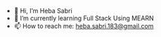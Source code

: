 - 👋 Hi, I’m Heba Sabri
- 🌱 I’m currently learning Full Stack Using MEARN
- 📫 How to reach me: heba.sabri.183@gmail.com

<!--

- 🔭 I’m currently working on ...
- 👀 I’m interested in ...
- 👯 I’m looking to collaborate on ...
- 🤔 I’m looking for help with ...
- 💬 Ask me about ...
- 📫 How to reach me: ...
- 😄 Pronouns: ...
- ⚡ Fun fact: ...
-->
